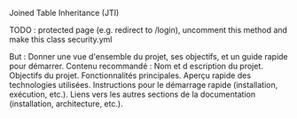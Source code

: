 Joined Table Inheritance (JTI)


TODO : 
protected page (e.g. redirect to /login), uncomment this method and make this class security.yml


But : Donner une vue d'ensemble du projet, ses objectifs, et un guide rapide pour démarrer.
Contenu recommandé :
Nom et d
escription du projet.
Objectifs du projet.
Fonctionnalités principales.
Aperçu rapide des technologies utilisées.
Instructions pour le démarrage rapide (installation, exécution, etc.).
Liens vers les autres sections de la documentation (installation, architecture, etc.).